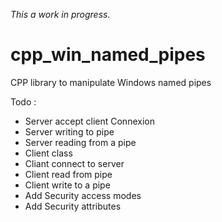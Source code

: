 *This a work in progress.*
# cpp_win_named_pipes
CPP library to manipulate Windows named pipes

Todo :
- Server accept client Connexion
- Server writing to pipe
- Server reading from a pipe
- Client class
- Cliant connect to server
- Client read from pipe
- Client write to a pipe
- Add Security access modes
- Add Security attributes
